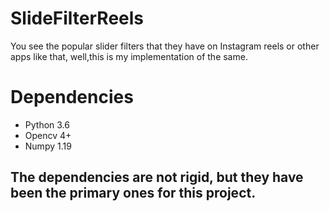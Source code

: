 # SlideFilterReels
You see the popular slider filters that they have on Instagram reels or other apps like that, well,this is my implementation of the same.

# Dependencies
* Python 3.6
* Opencv 4+
* Numpy 1.19

## The dependencies are not rigid, but they have been the primary ones for this project.
